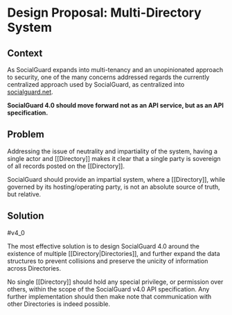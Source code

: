 # Design Proposal: Multi-Directory System

## Context
As SocialGuard expands into multi-tenancy and an unopinionated approach to security, one of the many concerns addressed regards the currently centralized approach used by SocialGuard, as centralized into [socialguard.net](https://api.socialguard.net). 

**SocialGuard 4.0 should move forward not as an API service, but as an API specification.**

## Problem
Addressing the issue of neutrality and impartiality of the system, having a single actor and [[Directory]] makes it clear that a single party is sovereign of all records posted on the [[Directory]]. 

SocialGuard should provide an impartial system, where a [[Directory]], while governed by its hosting/operating party, is not an absolute source of truth, but relative.

## Solution
#v4_0 

The most effective solution is to design SocialGuard 4.0 around the existence of multiple [[Directory|Directories]], and further expand the data structures to prevent collisions and preserve the unicity of information across Directories.

No single [[Directory]] should hold any special privilege, or permission over others, within the scope of the SocialGuard v4.0 API specification. Any further implementation should then make note that communication with other Directories is indeed possible.
